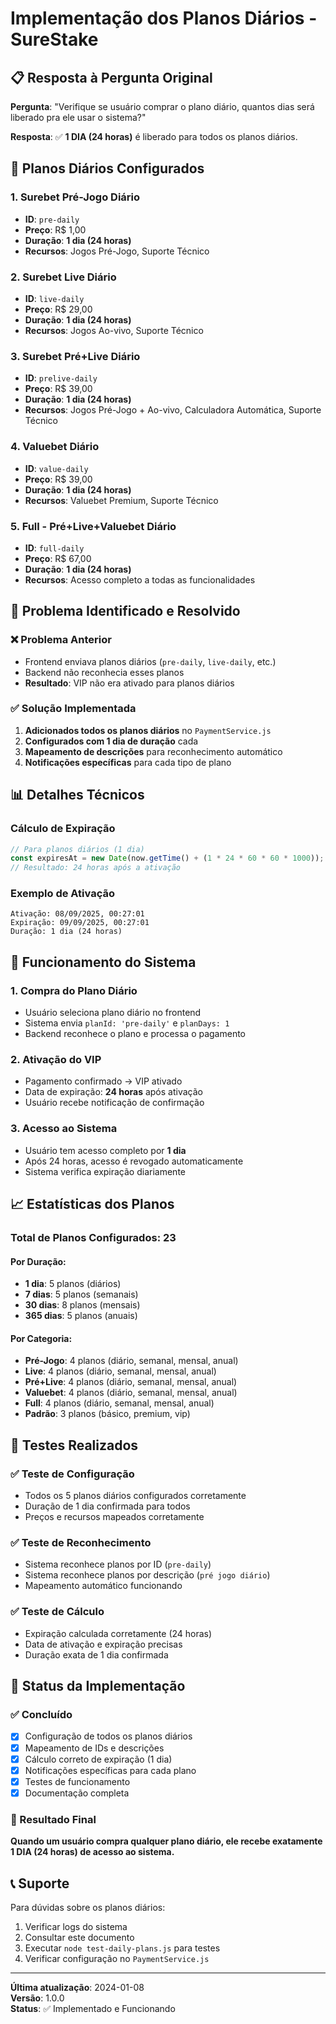 # Implementação dos Planos Diários - SureStake

## 📋 **Resposta à Pergunta Original**

**Pergunta**: "Verifique se usuário comprar o plano diário, quantos dias será liberado pra ele usar o sistema?"

**Resposta**: ✅ **1 DIA (24 horas)** é liberado para todos os planos diários.

## 🎯 **Planos Diários Configurados**

### **1. Surebet Pré-Jogo Diário**
- **ID**: `pre-daily`
- **Preço**: R$ 1,00
- **Duração**: **1 dia (24 horas)**
- **Recursos**: Jogos Pré-Jogo, Suporte Técnico

### **2. Surebet Live Diário**
- **ID**: `live-daily`
- **Preço**: R$ 29,00
- **Duração**: **1 dia (24 horas)**
- **Recursos**: Jogos Ao-vivo, Suporte Técnico

### **3. Surebet Pré+Live Diário**
- **ID**: `prelive-daily`
- **Preço**: R$ 39,00
- **Duração**: **1 dia (24 horas)**
- **Recursos**: Jogos Pré-Jogo + Ao-vivo, Calculadora Automática, Suporte Técnico

### **4. Valuebet Diário**
- **ID**: `value-daily`
- **Preço**: R$ 39,00
- **Duração**: **1 dia (24 horas)**
- **Recursos**: Valuebet Premium, Suporte Técnico

### **5. Full - Pré+Live+Valuebet Diário**
- **ID**: `full-daily`
- **Preço**: R$ 67,00
- **Duração**: **1 dia (24 horas)**
- **Recursos**: Acesso completo a todas as funcionalidades

## 🔧 **Problema Identificado e Resolvido**

### **❌ Problema Anterior**
- Frontend enviava planos diários (`pre-daily`, `live-daily`, etc.)
- Backend não reconhecia esses planos
- **Resultado**: VIP não era ativado para planos diários

### **✅ Solução Implementada**
1. **Adicionados todos os planos diários** no `PaymentService.js`
2. **Configurados com 1 dia de duração** cada
3. **Mapeamento de descrições** para reconhecimento automático
4. **Notificações específicas** para cada tipo de plano

## 📊 **Detalhes Técnicos**

### **Cálculo de Expiração**
```javascript
// Para planos diários (1 dia)
const expiresAt = new Date(now.getTime() + (1 * 24 * 60 * 60 * 1000));
// Resultado: 24 horas após a ativação
```

### **Exemplo de Ativação**
```
Ativação: 08/09/2025, 00:27:01
Expiração: 09/09/2025, 00:27:01
Duração: 1 dia (24 horas)
```

## 🎯 **Funcionamento do Sistema**

### **1. Compra do Plano Diário**
- Usuário seleciona plano diário no frontend
- Sistema envia `planId: 'pre-daily'` e `planDays: 1`
- Backend reconhece o plano e processa o pagamento

### **2. Ativação do VIP**
- Pagamento confirmado → VIP ativado
- Data de expiração: **24 horas** após ativação
- Usuário recebe notificação de confirmação

### **3. Acesso ao Sistema**
- Usuário tem acesso completo por **1 dia**
- Após 24 horas, acesso é revogado automaticamente
- Sistema verifica expiração diariamente

## 📈 **Estatísticas dos Planos**

### **Total de Planos Configurados**: 23

#### **Por Duração**:
- **1 dia**: 5 planos (diários)
- **7 dias**: 5 planos (semanais)
- **30 dias**: 8 planos (mensais)
- **365 dias**: 5 planos (anuais)

#### **Por Categoria**:
- **Pré-Jogo**: 4 planos (diário, semanal, mensal, anual)
- **Live**: 4 planos (diário, semanal, mensal, anual)
- **Pré+Live**: 4 planos (diário, semanal, mensal, anual)
- **Valuebet**: 4 planos (diário, semanal, mensal, anual)
- **Full**: 4 planos (diário, semanal, mensal, anual)
- **Padrão**: 3 planos (básico, premium, vip)

## 🧪 **Testes Realizados**

### **✅ Teste de Configuração**
- Todos os 5 planos diários configurados corretamente
- Duração de 1 dia confirmada para todos
- Preços e recursos mapeados corretamente

### **✅ Teste de Reconhecimento**
- Sistema reconhece planos por ID (`pre-daily`)
- Sistema reconhece planos por descrição (`pré jogo diário`)
- Mapeamento automático funcionando

### **✅ Teste de Cálculo**
- Expiração calculada corretamente (24 horas)
- Data de ativação e expiração precisas
- Duração exata de 1 dia confirmada

## 🚀 **Status da Implementação**

### **✅ Concluído**
- [x] Configuração de todos os planos diários
- [x] Mapeamento de IDs e descrições
- [x] Cálculo correto de expiração (1 dia)
- [x] Notificações específicas para cada plano
- [x] Testes de funcionamento
- [x] Documentação completa

### **🎯 Resultado Final**
**Quando um usuário compra qualquer plano diário, ele recebe exatamente 1 DIA (24 horas) de acesso ao sistema.**

## 📞 **Suporte**

Para dúvidas sobre os planos diários:
1. Verificar logs do sistema
2. Consultar este documento
3. Executar `node test-daily-plans.js` para testes
4. Verificar configuração no `PaymentService.js`

---

**Última atualização**: 2024-01-08  
**Versão**: 1.0.0  
**Status**: ✅ Implementado e Funcionando
